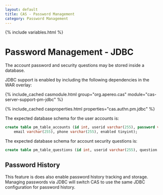 ```yaml
---
layout: default
title: CAS - Password Management
category: Password Management
---
```


{% include variables.html %}

# Password Management - JDBC

The account password and security questions may be stored inside a database.

JDBC support is enabled by including the following dependencies in the WAR overlay:

{% include_cached casmodule.html group="org.apereo.cas" module="cas-server-support-pm-jdbc" %}

{% include_cached casproperties.html properties="cas.authn.pm.jdbc" %}

The expected database schema for the user accounts is:

```sql
create table pm_table_accounts (id int, userid varchar(255), password varchar(255), 
    email varchar(255), phone varchar(255), enabled tinyint);
```

The expected database schema for account security questions is:

```sql
create table pm_table_questions (id int, userid varchar(255), question varchar(255), answer varchar(255));
```

## Password History

This feature is does also enable password history tracking and storage. Managing 
passwords via JDBC will switch CAS to use the same JDBC configuration for password history.
